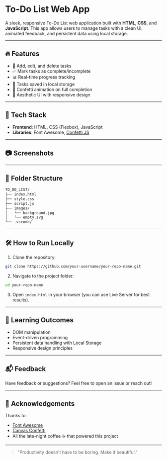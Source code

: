 # To-Do List Web App

A sleek, responsive To-Do List web application built with **HTML**, **CSS**, and **JavaScript**. This app allows users to manage tasks with a clean UI, animated feedback, and persistent data using local storage.

---

## 🔥 Features

* 📝 Add, edit, and delete tasks
* ✅ Mark tasks as complete/incomplete
* 📊 Real-time progress tracking
* 💾 Tasks saved in local storage
* 🎉 Confetti animation on full completion
* 🌸 Aesthetic UI with responsive design

---

## 🚀 Tech Stack

* **Frontend**: HTML, CSS (Flexbox), JavaScript
* **Libraries**: Font Awesome, [Confetti JS](https://www.npmjs.com/package/canvas-confetti)

---

## 📷 Screenshots



---

## 📂 Folder Structure

```bash
TO_DO_LIST/
├── index.html
├── style.css
├── script.js
├── images/
│   └── background.jpg
│   └── empty.svg
└── .vscode/
```

---

## 🛠 How to Run Locally

1. Clone the repository:

```bash
git clone https://github.com/your-username/your-repo-name.git
```

2. Navigate to the project folder:

```bash
cd your-repo-name
```

3. Open `index.html` in your browser (you can use Live Server for best results).

---

## 🧠 Learning Outcomes

* DOM manipulation
* Event-driven programming
* Persistent data handling with Local Storage
* Responsive design principles

---

## 📬 Feedback

Have feedback or suggestions? Feel free to open an issue or reach out!

---

## 🙌 Acknowledgements

Thanks to:

* [Font Awesome](https://fontawesome.com/)
* [Canvas Confetti](https://www.kirilv.com/canvas-confetti/)
* All the late-night coffee ☕ that powered this project

---

> "Productivity doesn't have to be boring. Make it beautiful."
